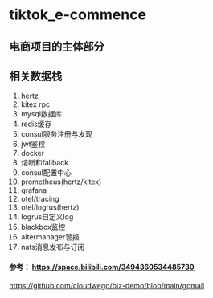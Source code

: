 # tiktok_e-commence
## 电商项目的主体部分

## 相关数据栈
1. hertz
2. kitex rpc
3. mysql数据库
4. redis缓存
5. consul服务注册与发现
6. jwt鉴权
7. docker
8. 熔断和fallback
9. consul配置中心
10. prometheus(hertz/kitex)
11. grafana
12. otel/tracing
13. otel/logrus(hertz)
14. logrus自定义log
15. blackbox监控
16. altermanager警报
17. nats消息发布与订阅

#### 参考： <https://space.bilibili.com/3494360534485730>
<https://github.com/cloudwego/biz-demo/blob/main/gomall>